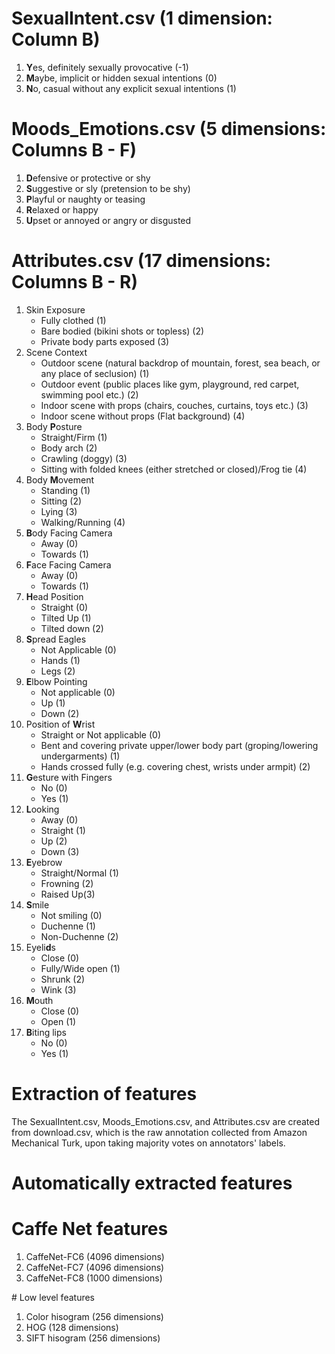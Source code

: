 
# SexualIntent.csv (1 dimension: Column B)
<ol>
  <li><b>Y</b>es, definitely sexually provocative (-1)</li>
  <li><b>M</b>aybe, implicit or hidden sexual intentions (0)</li>
  <li><b>N</b>o, casual without any explicit sexual intentions (1)</li>
</ol>

# Moods_Emotions.csv (5 dimensions: Columns B - F)
<ol>
  <li><b>D</b>efensive or protective or shy</li>
  <li><b>S</b>uggestive or sly (pretension to be shy)</li>
  <li><b>P</b>layful or naughty or teasing</li>
  <li><b>R</b>elaxed or happy</li>
  <li><b>U</b>pset or annoyed or angry or disgusted</li>
</ol>

# Attributes.csv (17 dimensions: Columns B - R)
<ol>
  <li type = "1"> Skin Exposure
    <ul>
      <li>Fully clothed (1) </li>
      <li>Bare bodied (bikini shots or topless) (2)</li>
      <li>Private body parts exposed (3)</li>
    </ul>
  </li>
  <li type = "1"> Scene Context
    <ul>
      <li>Outdoor scene (natural backdrop of mountain, forest, sea beach, or any place of seclusion) (1)</li>
      <li>Outdoor event (public places like gym, playground, red carpet, swimming pool etc.) (2)</li>
      <li>Indoor scene with props (chairs, couches, curtains, toys etc.) (3)</li>
      <li>Indoor scene without props (Flat background) (4)</li>
    </ul>
  </li>
  
  <li>Body <b>P</b>osture
    <ul>
      <li>Straight/Firm (1)</li>
      <li>Body arch (2)</li>
      <li>Crawling (doggy) (3)</li>
      <li>Sitting with folded knees (either stretched or closed)/Frog tie (4)</li>
    </ul>
  </li>
  <li>Body <b>M</b>ovement
    <ul>
      <li>Standing (1)</li>
      <li>Sitting (2)</li>
      <li>Lying (3)</li>
      <li>Walking/Running (4)</li>
    </ul>
  </li>
  
  <li><b>B</b>ody Facing Camera
    <ul>
      <li>Away (0)</li>
      <li>Towards (1)</li>
    </ul>
  </li>
  <li><b>F</b>ace Facing Camera
    <ul>
      <li>Away (0)</li>
      <li>Towards (1)</li>
    </ul>
  </li>
  
  <li><b>H</b>ead Position
    <ul>
      <li>Straight (0)</li>
      <li>Tilted Up (1)</li>
      <li>Tilted down (2)</li>
    </ul>
  </li>
  
  <li><b>S</b>pread Eagles
    <ul>
      <li>Not Applicable (0)</li>
      <li>Hands (1)</li>
      <li>Legs (2)</li>
    </ul>
  </li>
  
  <li><b>E</b>lbow Pointing
    <ul>
      <li>Not applicable (0)</li>
      <li>Up (1)</li>
      <li>Down (2)</li>
    </ul>
  </li>
  
  <li>Position of <b>W</b>rist
    <ul>
      <li>Straight or Not applicable (0)</li>
      <li>Bent and covering private upper/lower body part (groping/lowering undergarments) (1)</li>
      <li>Hands crossed fully (e.g. covering chest, wrists under armpit) (2)</li>
    </ul>
  </li>
  
  <li><b>G</b>esture with Fingers
    <ul>
      <li>No (0)</li>
      <li>Yes (1)</li>
    </ul>
  </li>
  
  <li><b>L</b>ooking
    <ul>
      <li>Away (0)</li>
      <li>Straight (1)</li>
      <li>Up (2)</li>
      <li>Down (3)</li>
    </ul>
  </li>
  
  <li><b>E</b>yebrow
      <ul>
      <li>Straight/Normal (1)</li>
      <li>Frowning (2)</li>
      <li>Raised Up(3)</li>
    </ul>
  </li>
  <li><b>S</b>mile
    <ul>
      <li>Not smiling (0)</li>
      <li>Duchenne (1)</li>
      <li>Non-Duchenne (2)</li>
    </ul>
  </li>
  <li>Eyeli<b>d</b>s
    <ul>
      <li>Close (0)</li>
      <li>Fully/Wide open (1)</li>
      <li>Shrunk (2)</li>
      <li>Wink (3)</li>
    </ul>
  </li>
  <li><b>M</b>outh
    <ul>
      <li>Close (0)</li>
      <li>Open (1)</li>
    </ul>
  </li>
  <li><b>B</b>iting lips
    <ul>
      <li>No (0)</li>
      <li>Yes (1)</li>
    </ul>
  </li>
</ol>

# Extraction of features 
<p> The SexualIntent.csv, Moods_Emotions.csv, and Attributes.csv are created from download.csv, which is the raw annotation collected from Amazon Mechanical Turk, upon taking majority votes on annotators' labels.</p>

# Automatically extracted features
# Caffe Net features
<ol>
  <li>CaffeNet-FC6 (4096 dimensions)</li>
  <li>CaffeNet-FC7 (4096 dimensions)</li>
  <li>CaffeNet-FC8 (1000 dimensions)</li>
</ol>
# Low level features
<ol>
  <li>Color hisogram (256 dimensions)</li>
  <li>HOG (128 dimensions)</li>
  <li>SIFT hisogram (256 dimensions)</li>
</ol>
